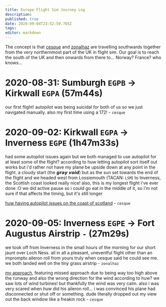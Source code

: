 ```yaml
---
title: Europe Flight Sim Journey Log
description: 
published: true
date: 2020-09-04T23:52:59.765Z
tags: 
editor: markdown
---
```


The concept is that [cesque](/cesque) and [zonalhaz](/zonalhaz) are travelling southwards together from the very northernmost part of the UK in flight sim. Our goal is to reach the south of the UK and then onwards from there to... Norway? France? who knows...

# 2020-08-31: Sumburgh `EGPB` → Kirkwall `EGPA` (57m44s)

our first flight! autopilot was being suicidal for both of us so we just navigated manually. also my first time using a 172! - `cesque`

# 2020-09-02: Kirkwall `EGPA` → Inverness `EGPE` (1h47m33s)

had some autopilot issues again but we both managed to use autopilot for at least some of the flight? according to huw letting autopilot sort itself out works but i'd rather not have my plane be upside down at any point in the flight. a cloudy start (the 𝙜𝙧𝙖𝙮 𝙫𝙤𝙞𝙙) but as the sun set towards the end of the flight and we headed west from  Lossiemouth (TACAN: `LSM`) to Inverness, the Scottish coast looked really nice! also, this is my longest flight i've ever done :O we did active pause so i could go eat in the middle of it, so i'm not sure if that affects the timing, but it's still longer 

[huw having autopilot issues on the coast of scotland](https://cesque.com/storage/20/09/05/581027651021.jpg) - `cesque`

<style>
 
</style>

# 2020-09-05: Inverness `EGPE` → Fort Augustus Airstrip `-` (27m29s)

we took off from Inverness in the small hours of the morning for our short jaunt over Loch Ness. all in all a pleasant, uneventful flight other than an impromptu aileron roll from yours truly when cesque said he could see me. we both landed well on the tiny grass airstrip - `zonalhaz`

[my approach](https://cesque.com/storage/20/09/05/145881647223.png), featuring missed approach due to being way too high above the runway and also the wrong direction for the wind according to huw?
we saw lots of wind turbines! but thankfully the wind was very calm. also i was very scared when huw did his aileron roll... i was convinced his plane had disconnected or shut off or something. dude literally dropped out my view out the back window like a freakin rock - `cesque`